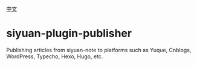 [中文](README_zh_CN.md)

# siyuan-plugin-publisher

Publishing articles from siyuan-note to platforms such as Yuque, Cnblogs, WordPress, Typecho, Hexo, Hugo, etc.